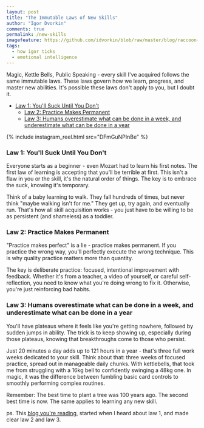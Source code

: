 ```yaml
---
layout: post
title: "The Immutable Laws of New Skills"
author: "Igor Dvorkin"
comments: true
permalink: /new-skills
imagefeature: https://github.com/idvorkin/blob/raw/master/blog/raccoon-learning.webp
tags:
  - how igor ticks
  - emotional intelligence
---
```


Magic, Kettle Bells, Public Speaking - every skill I've acquired follows the same immutable laws. These laws govern how we learn, progress, and master new abilities. It's possible these laws don't apply to you, but I doubt it.

<!-- prettier-ignore-start -->
<!-- vim-markdown-toc-start -->

- [Law 1: You'll Suck Until You Don't](#law-1-youll-suck-until-you-dont)
  - [Law 2: Practice Makes Permanent](#law-2-practice-makes-permanent)
  - [Law 3: Humans overestimate what can be done in a week, and underestimate what can be done in a year](#law-3-humans-overestimate-what-can-be-done-in-a-week-and-underestimate-what-can-be-done-in-a-year)

<!-- vim-markdown-toc-end -->
<!-- prettier-ignore-end -->

{% include instagram_reel.html src="DFmGuNPInBe" %}

### Law 1: You'll Suck Until You Don't

Everyone starts as a beginner - even Mozart had to learn his first notes. The first law of learning is accepting that you'll be terrible at first. This isn't a flaw in you or the skill, it's the natural order of things. The key is to embrace the suck, knowing it's temporary.

Think of a baby learning to walk. They fall hundreds of times, but never think "maybe walking isn't for me." They get up, try again, and eventually run. That's how all skill acquisition works - you just have to be willing to be as persistent (and shameless) as a toddler.

### Law 2: Practice Makes Permanent

"Practice makes perfect" is a lie - practice makes permanent. If you practice the wrong way, you'll perfectly execute the wrong technique. This is why quality practice matters more than quantity.

The key is deliberate practice: focused, intentional improvement with feedback. Whether it's from a teacher, a video of yourself, or careful self-reflection, you need to know what you're doing wrong to fix it. Otherwise, you're just reinforcing bad habits.

### Law 3: Humans overestimate what can be done in a week, and underestimate what can be done in a year

You'll have plateaus where it feels like you're getting nowhere, followed by sudden jumps in ability. The trick is to keep showing up, especially during those plateaus, knowing that breakthroughs come to those who persist.

Just 20 minutes a day adds up to 121 hours in a year - that's three full work weeks dedicated to your skill. Think about that: three weeks of focused practice, spread out in manageable daily chunks. With kettlebells, that took me from struggling with a 16kg bell to confidently swinging a 48kg one. In magic, it was the difference between fumbling basic card controls to smoothly performing complex routines.

Remember: The best time to plant a tree was 100 years ago. The second best time is now. The same applies to learning any new skill.

ps. This [blog you're reading](/about), started when I heard about law 1, and made clear law 2 and law 3.
